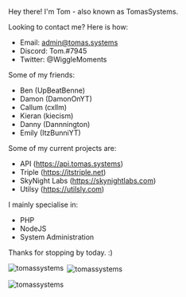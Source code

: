 Hey there! I'm Tom - also known as TomasSystems.

Looking to contact me? Here is how:

- Email: admin@tomas.systems
- Discord: Tom.#7945
- Twitter: @WiggleMoments


Some of my friends:

- Ben (UpBeatBenne)
- Damon (DamonOnYT)
- Callum (cxllm)
- Kieran (kiecism)
- Danny (Dannnington)
- Emily (ItzBunniYT)

Some of my current projects are:

- API (https://api.tomas.systems)
- Triple (https://itstriple.net)
- SkyNight Labs (https://skynightlabs.com)
- Utilsy (https://utilsly.com)

I mainly specialise in: 

- PHP
- NodeJS
- System Administration

Thanks for stopping by today. :)

<p><img align="left" src="https://github-readme-stats.vercel.app/api/top-langs?username=tomassystems&show_icons=true&locale=en&layout=compact" alt="tomassystems" /></p>

<p>&nbsp;<img align="center" src="https://github-readme-stats.vercel.app/api?username=tomassystems&show_icons=true&theme=tokyonight&locale=en" alt="tomassystems" /></p>

<p><img align="center" src="https://github-readme-streak-stats.herokuapp.com/?user=tomassystems&" alt="tomassystems" /></p>
